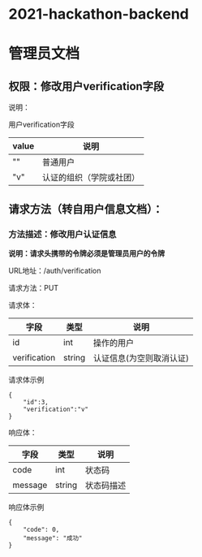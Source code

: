 # 2021-hackathon-backend

# 管理员文档

## 权限：修改用户verification字段

说明：

用户verification字段

| value | 说明 |
| --- | --- |
| ""  | 普通用户  |
| "v"  | 认证的组织（学院或社团）  |


## 请求方法（转自用户信息文档）：

### 方法描述：修改用户认证信息

**说明：请求头携带的令牌必须是管理员用户的令牌**

URL地址：/auth/verification

请求方法：PUT

请求体：

| 字段 | 类型 | 说明 |
| ---  | ---  | ---  |
|  id  |  int  |  操作的用户 |
|  verification  |  string  |  认证信息(为空则取消认证)  |

请求体示例

```
{
    "id":3,
    "verification":"v"
}
```

响应体：


| 字段 | 类型 | 说明 |
| ---  | ---  | ---  |
|  code  |  int  |  状态码  |
|  message  |  string  |  状态码描述  |

响应体示例

```
{
    "code": 0,
    "message": "成功"
}
```